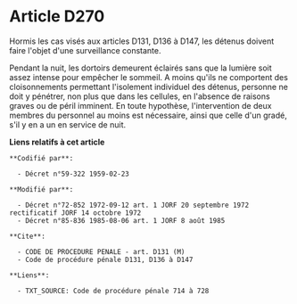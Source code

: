 # Article D270

Hormis les cas visés aux articles D131, D136 à D147, les détenus doivent faire l'objet d'une surveillance constante.

Pendant la nuit, les dortoirs demeurent éclairés sans que la lumière soit assez intense pour empêcher le sommeil. A moins
qu'ils ne comportent des cloisonnements permettant l'isolement individuel des détenus, personne ne doit y pénétrer, non plus
que dans les cellules, en l'absence de raisons graves ou de péril imminent. En toute hypothèse, l'intervention de deux
membres du personnel au moins est nécessaire, ainsi que celle d'un gradé, s'il y en a un en service de nuit.

**Liens relatifs à cet article**

	**Codifié par**:

	  - Décret n°59-322 1959-02-23

	**Modifié par**:

	  - Décret n°72-852 1972-09-12 art. 1 JORF 20 septembre 1972 rectificatif JORF 14 octobre 1972
	  - Décret n°85-836 1985-08-06 art. 1 JORF 8 août 1985

	**Cite**:

	  - CODE DE PROCEDURE PENALE - art. D131 (M)
	  - Code de procédure pénale D131, D136 à D147

	**Liens**:

	  - TXT_SOURCE: Code de procédure pénale 714 à 728
